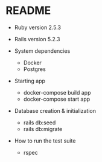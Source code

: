 # README

* Ruby version 2.5.3
  
* Rails version 5.2.3

* System dependencies
    * Docker
    * Postgres
    
* Starting app
    *  docker-compose build app
    *  docker-compose start app 

* Database creation & initialization
    * rails db:seed
    * rails db:migrate
    
* How to run the test suite
    * rspec
    